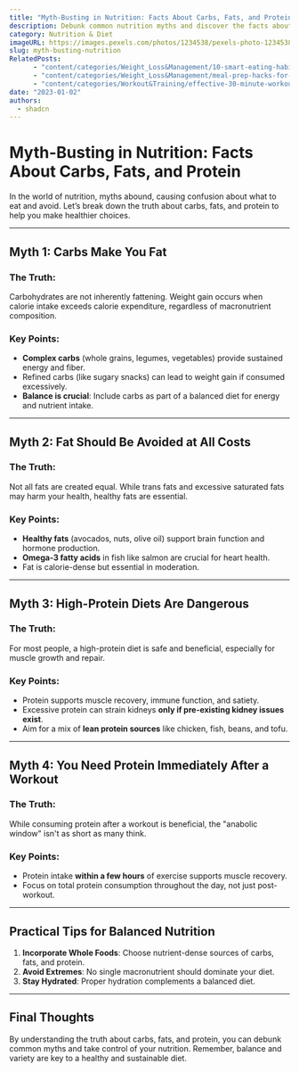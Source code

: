 ```yaml
---
title: "Myth-Busting in Nutrition: Facts About Carbs, Fats, and Protein"
description: Debunk common nutrition myths and discover the facts about carbs, fats, and protein to make informed dietary choices.
category: Nutrition & Diet
imageURL: https://images.pexels.com/photos/1234538/pexels-photo-1234538.jpeg?auto=compress&cs=tinysrgb&w=1260&h=750&dpr=1
slug: myth-busting-nutrition
RelatedPosts:
      - "content/categories/Weight_Loss&Management/10-smart-eating-habits.md"
      - "content/categories/Weight_Loss&Management/meal-prep-hacks-for-weight-loss.md"
      - "content/categories/Workout&Training/effective-30-minute-workouts.md"
date: "2023-01-02"
authors:
  - shadcn
---
```


# Myth-Busting in Nutrition: Facts About Carbs, Fats, and Protein

In the world of nutrition, myths abound, causing confusion about what to eat and avoid. Let’s break down the truth about carbs, fats, and protein to help you make healthier choices.

---

## **Myth 1: Carbs Make You Fat**

### **The Truth**:
Carbohydrates are not inherently fattening. Weight gain occurs when calorie intake exceeds calorie expenditure, regardless of macronutrient composition.

### **Key Points**:
- **Complex carbs** (whole grains, legumes, vegetables) provide sustained energy and fiber.
- Refined carbs (like sugary snacks) can lead to weight gain if consumed excessively.
- **Balance is crucial**: Include carbs as part of a balanced diet for energy and nutrient intake.

---

## **Myth 2: Fat Should Be Avoided at All Costs**

### **The Truth**:
Not all fats are created equal. While trans fats and excessive saturated fats may harm your health, healthy fats are essential.

### **Key Points**:
- **Healthy fats** (avocados, nuts, olive oil) support brain function and hormone production.
- **Omega-3 fatty acids** in fish like salmon are crucial for heart health.
- Fat is calorie-dense but essential in moderation.

---

## **Myth 3: High-Protein Diets Are Dangerous**

### **The Truth**:
For most people, a high-protein diet is safe and beneficial, especially for muscle growth and repair.

### **Key Points**:
- Protein supports muscle recovery, immune function, and satiety.
- Excessive protein can strain kidneys **only if pre-existing kidney issues exist**.
- Aim for a mix of **lean protein sources** like chicken, fish, beans, and tofu.

---

## **Myth 4: You Need Protein Immediately After a Workout**

### **The Truth**:
While consuming protein after a workout is beneficial, the "anabolic window" isn't as short as many think.

### **Key Points**:
- Protein intake **within a few hours** of exercise supports muscle recovery.
- Focus on total protein consumption throughout the day, not just post-workout.

---

## **Practical Tips for Balanced Nutrition**

1. **Incorporate Whole Foods**: Choose nutrient-dense sources of carbs, fats, and protein.
2. **Avoid Extremes**: No single macronutrient should dominate your diet.
3. **Stay Hydrated**: Proper hydration complements a balanced diet.

---

## **Final Thoughts**
By understanding the truth about carbs, fats, and protein, you can debunk common myths and take control of your nutrition. Remember, balance and variety are key to a healthy and sustainable diet.
